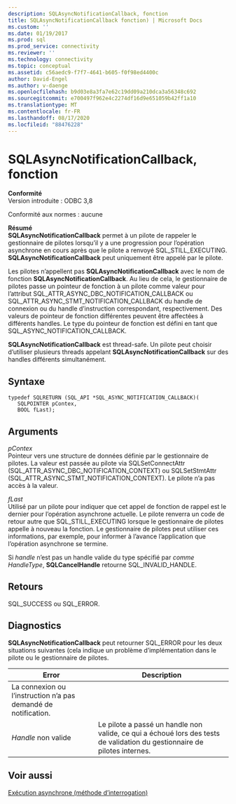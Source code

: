 ```yaml
---
description: SQLAsyncNotificationCallback, fonction
title: SQLAsyncNotificationCallback fonction) | Microsoft Docs
ms.custom: ''
ms.date: 01/19/2017
ms.prod: sql
ms.prod_service: connectivity
ms.reviewer: ''
ms.technology: connectivity
ms.topic: conceptual
ms.assetid: c56aedc9-f7f7-4641-b605-f0f98ed4400c
author: David-Engel
ms.author: v-daenge
ms.openlocfilehash: b9d03e8a3fa7e62c19dd09a210dca3a56348c692
ms.sourcegitcommit: e700497f962e4c2274df16d9e651059b42ff1a10
ms.translationtype: MT
ms.contentlocale: fr-FR
ms.lasthandoff: 08/17/2020
ms.locfileid: "88476228"
---
```

# <a name="sqlasyncnotificationcallback-function"></a>SQLAsyncNotificationCallback, fonction
**Conformité**  
 Version introduite : ODBC 3,8  
  
 Conformité aux normes : aucune  
  
 **Résumé**  
 **SQLAsyncNotificationCallback** permet à un pilote de rappeler le gestionnaire de pilotes lorsqu’il y a une progression pour l’opération asynchrone en cours après que le pilote a renvoyé SQL_STILL_EXECUTING. **SQLAsyncNotificationCallback** peut uniquement être appelé par le pilote.  
  
 Les pilotes n’appellent pas **SQLAsyncNotificationCallback** avec le nom de fonction **SQLAsyncNotificationCallback**. Au lieu de cela, le gestionnaire de pilotes passe un pointeur de fonction à un pilote comme valeur pour l’attribut SQL_ATTR_ASYNC_DBC_NOTIFICATION_CALLBACK ou SQL_ATTR_ASYNC_STMT_NOTIFICATION_CALLBACK du handle de connexion ou du handle d’instruction correspondant, respectivement. Des valeurs de pointeur de fonction différentes peuvent être affectées à différents handles. Le type du pointeur de fonction est défini en tant que SQL_ASYNC_NOTIFICATION_CALLBACK.  
  
 **SQLAsyncNotificationCallback** est thread-safe. Un pilote peut choisir d’utiliser plusieurs threads appelant **SQLAsyncNotificationCallback** sur des handles différents simultanément.  
  
## <a name="syntax"></a>Syntaxe  
  
```  
typedef SQLRETURN (SQL_API *SQL_ASYNC_NOTIFICATION_CALLBACK)(  
   SQLPOINTER pContex,   
   BOOL fLast);  
```  
  
## <a name="arguments"></a>Arguments  
 *pContex*  
 Pointeur vers une structure de données définie par le gestionnaire de pilotes. La valeur est passée au pilote via SQLSetConnectAttr (SQL_ATTR_ASYNC_DBC_NOTIFICATION_CONTEXT) ou SQLSetStmtAttr (SQL_ATTR_ASYNC_STMT_NOTIFICATION_CONTEXT).  Le pilote n’a pas accès à la valeur.  
  
 *fLast*  
 Utilisé par un pilote pour indiquer que cet appel de fonction de rappel est le dernier pour l’opération asynchrone actuelle. Le pilote renverra un code de retour autre que SQL_STILL_EXECUTING lorsque le gestionnaire de pilotes appelle à nouveau la fonction. Le gestionnaire de pilotes peut utiliser ces informations, par exemple, pour informer à l’avance l’application que l’opération asynchrone se termine.  
  
 Si *handle* n’est pas un handle valide du type spécifié par *comme HandleType*, **SQLCancelHandle** retourne SQL_INVALID_HANDLE.  
  
## <a name="returns"></a>Retours  
 SQL_SUCCESS ou SQL_ERROR.  
  
## <a name="diagnostics"></a>Diagnostics  
 **SQLAsyncNotificationCallback** peut retourner SQL_ERROR pour les deux situations suivantes (cela indique un problème d’implémentation dans le pilote ou le gestionnaire de pilotes.  
  
|Error|Description|  
|-----------|-----------------|  
|La connexion ou l’instruction n’a pas demandé de notification.||  
|*Handle* non valide|Le pilote a passé un handle non valide, ce qui a échoué lors des tests de validation du gestionnaire de pilotes internes.|  
  
## <a name="see-also"></a>Voir aussi  
 [Exécution asynchrone (méthode d’interrogation)](../../../odbc/reference/develop-app/asynchronous-execution-polling-method.md)
